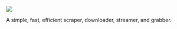 <a href="https://github.com/h4rldev/ani.rs">
    <img src="https://capsule-render.vercel.app/api?type=transparent&text=ani.rs&fontSize=50&desc=A%20simple,%20fast,%20efficient%20scraper,%20downloader,%20streamer,%20and%20grabber.&fontColor=005363&height=256&animation=twinkling">
</a>
<p> A simple, fast, efficient scraper, downloader, streamer, and grabber. </p>
